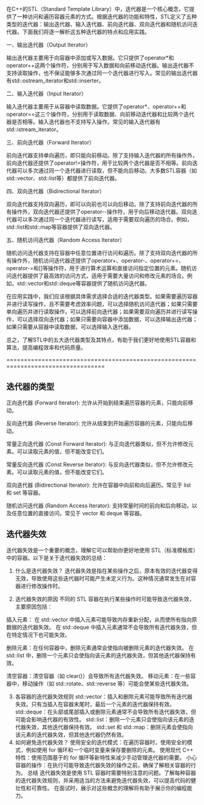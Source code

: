 在C++的STL（Standard Template Library）中，迭代器是一个核心概念，它提供了一种访问和遍历容器元素的方式。根据迭代器的功能和特性，STL定义了五种类型的迭代器：输出迭代器、输入迭代器、前向迭代器、双向迭代器和随机访问迭代器。下面我们将逐一解析这五种迭代器的特点和应用实践。

一、输出迭代器（Output Iterator）

输出迭代器主要用于向容器中添加或写入数据。它只提供了operator*和operator++这两个操作符，分别用于写入数据和向前移动迭代器。输出迭代器不支持读取操作，也不保证能够多次通过同一个迭代器进行写入。常见的输出迭代器有std::ostream_iterator和std::inserter。

二、输入迭代器（Input Iterator）

输入迭代器主要用于从容器中读取数据。它提供了operator*、operator++和operator==这三个操作符，分别用于读取数据、向前移动迭代器和比较两个迭代器是否相等。输入迭代器也不支持写入操作。常见的输入迭代器有std::istream_iterator。

三、前向迭代器（Forward Iterator）

前向迭代器支持单向遍历，即只能向前移动。除了支持输入迭代器的所有操作外，前向迭代器还提供了operator!=操作符，用于比较两个迭代器是否不相等。前向迭代器可以多次通过同一个迭代器进行读取，但不能向后移动。大多数STL容器（如std::vector、std::list等）都提供了前向迭代器。

四、双向迭代器（Bidirectional Iterator）

双向迭代器支持双向遍历，即可以向前也可以向后移动。除了支持前向迭代器的所有操作外，双向迭代器还提供了operator--操作符，用于向后移动迭代器。双向迭代器可以多次通过同一个迭代器进行读写，适用于需要双向遍历的场合。例如，std::list和std::map等容器提供了双向迭代器。

五、随机访问迭代器（Random Access Iterator）

随机访问迭代器支持在容器中任意位置进行访问和遍历。除了支持双向迭代器的所有操作外，随机访问迭代器还提供了operator+、operator-、operator+=、operator-=和[]等操作符，用于进行算术运算和直接访问指定位置的元素。随机访问迭代器提供了最高效的访问方式，适用于需要大量访问和修改元素的场合。例如，std::vector和std::deque等容器提供了随机访问迭代器。

在应用实践中，我们应该根据具体需求选择合适的迭代器类型。如果需要遍历容器并进行读写操作，且不需要考虑效率问题，可以选择随机访问迭代器；如果只需要单向遍历并进行读取操作，可以选择前向迭代器；如果需要双向遍历并进行读写操作，可以选择双向迭代器；如果只需要向容器中添加数据，可以选择输出迭代器；如果只需要从容器中读取数据，可以选择输入迭代器。

总之，了解STL中的五大迭代器类型及其特点，有助于我们更好地使用STL容器和算法，提高编程效率和代码质量。

==================================================================================
## 迭代器的类型

正向迭代器 (Forward Iterator):
允许从开始到结束遍历容器的元素，只能向前移动。

反向迭代器 (Reverse Iterator):
允许从结束到开始遍历容器的元素，只能向后移动。

常量正向迭代器 (Const Forward Iterator):
与正向迭代器类似，但不允许修改元素。可以读取元素的值，但不能改变它们。

常量反向迭代器 (Const Reverse Iterator):
与反向迭代器类似，但不允许修改元素。可以读取元素的值，但不能改变它们。

双向迭代器 (Bidirectional Iterator):
允许在容器中向前和向后遍历。常见于 list 和 set 等容器。

随机访问迭代器 (Random Access Iterator):
支持常量时间的前向和后向移动，以及任意位置的直接访问。常见于 vector 和 deque 等容器。


## 迭代器失效

迭代器失效是一个重要的概念，理解它可以帮助你更好地使用 STL（标准模板库）中的容器。以下是关于迭代器失效的总结：

1. 什么是迭代器失效？
迭代器失效是指在某些操作之后，原本有效的迭代器变得无效，导致使用这些迭代器时可能产生未定义行为。这种情况通常发生在对容器进行修改操作时。

2. 迭代器失效的原因
不同的 STL 容器在执行某些操作时可能导致迭代器失效，主要原因包括：

插入元素：
在 std::vector 中插入元素可能导致内存重新分配，从而使所有指向原数据的迭代器失效。
在 std::deque 中插入元素通常不会导致所有迭代器失效，但在特定情况下也可能失效。

删除元素：在任何容器中，删除元素通常会使指向被删除元素的迭代器失效。
在 std::list 中，删除一个元素只会使指向该元素的迭代器失效，但其他迭代器保持有效。

清空容器：清空容器（如 clear()）会导致所有迭代器失效。
移动元素：在一些容器中，移动操作（如 std::rotate、std::reverse 等）可能会使某些迭代器失效。

3. 各容器的迭代器失效规则
std::vector：插入和删除元素可能导致所有迭代器失效。只有当插入在容器末尾时，最后一个元素的迭代器保持有效。
std::deque：在头部或尾部插入或删除元素通常不会导致所有迭代器失效，但可能会影响迭代器的有效性。
std::list：删除一个元素只会使指向该元素的迭代器失效，其他迭代器保持有效。
std::set 和 std::map：删除元素会使指向该元素的迭代器失效，但其他迭代器仍然有效。
4. 如何避免迭代器失效？
使用安全的迭代模式：在遍历容器时，使用安全的模式，例如使用 for 循环和一个临时变量来保存要删除的元素。
使用现代 C++ 特性：使用范围基于的 for 循环等新特性来减少手动管理迭代器的需要。
小心容器的操作：在执行可能导致迭代器失效的操作之前，确保了解相关容器的行为。
总结
迭代器失效是使用 STL 容器时需要特别注意的问题。了解每种容器的迭代器失效规则，并采用适当的方法来避免迭代器失效，可以提高代码的健壮性和可靠性。
在面试时，展示对这些概念的理解将有助于展示你的编程能力。
